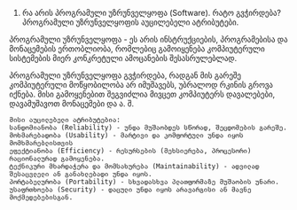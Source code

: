 1. რა არის პროგრამული უზრუნველყოფა (Software). რატო გვჭირდება? პროგრამული უზრუნველყოფის აუცილებელი ატრიბუტები.

პროგრამული უზრუნველყოფა - ეს არის ინსტრუქციების, პროგრამებისა და მონაცემების ერთობლიობა, რომლებიც გამოიყენება კომპიუტერული სისტემების მიერ კონკრეტული ამოცანების შესასრულებლად.

პროგრამული უზრუნველყოფა გვჭირდება, რადგან მის გარეშე კომპიუტერული მოწყობილობა არ იმუშავებს, უბრალოდ რკინის გროვა იქნება. მისი გამოყენებით შეგვიძლია მივცეთ კომპიუტერს დავალებები, დავამუშავოთ მონაცემები და ა. შ.

    მისი აუცილებელი ატრიბუტებია:
    სანდომიანობა (Reliability) - უნდა მუშაობდეს სწორად, შეცდომების გარეშე.
    მოხმარებადობა (Usability) - მარტივი და კომფორტული უნდა იყოს მომხმარებლისთვის
    ეფექტიანობა (Efficiency) - რესურსების (მეხსიერება, პროცესორი) რაციონალურად გამოყენება.
    ტექნიკური მხარდაჭერა და მომსახურება (Maintainability) - ადვილად შესაცვლელი ან განახლებადი უნდა იყოს.
    პორტაბელურობა (Portability) - სხვადასხვა პლათფორმაზე მუშაობის უნარი.
    უსაფრთხოება (Security) - დაცული უნდა იყოს არავარგისი ან მავნე მოქმედებებისგან.

